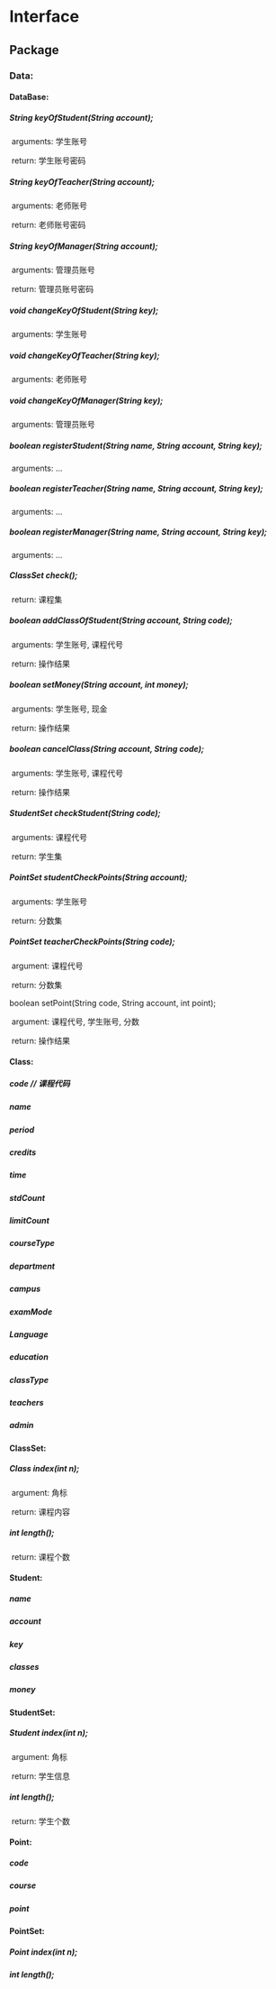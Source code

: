 # Interface



## Package



### Data:



#### DataBase:



##### String keyOfStudent(String account);

​	arguments: 学生账号

​	return: 学生账号密码

##### String keyOfTeacher(String account);

​	arguments: 老师账号

​	return: 老师账号密码

##### String keyOfManager(String account);

​	arguments: 管理员账号

​	return: 管理员账号密码

##### void changeKeyOfStudent(String key);

​	arguments: 学生账号

##### void changeKeyOfTeacher(String key);

​	arguments: 老师账号

##### void changeKeyOfManager(String key);

​	arguments: 管理员账号

##### boolean registerStudent(String name, String account, String key);

​	arguments: ...

##### boolean registerTeacher(String name, String account, String key);

​	arguments: ...

##### boolean registerManager(String name, String account, String key);

​	arguments: ...

##### ClassSet check();

​	return: 课程集

##### boolean addClassOfStudent(String account, String code);

​	arguments: 学生账号, 课程代号

​	return: 操作结果

##### boolean setMoney(String account, int money);

​	arguments: 学生账号, 现金

​	return: 操作结果

##### boolean cancelClass(String account, String code);

​	arguments: 学生账号, 课程代号

​	return: 操作结果

##### StudentSet checkStudent(String code);

​	arguments: 课程代号

​	return: 学生集

##### PointSet studentCheckPoints(String account);

​	arguments: 学生账号

​	return: 分数集

##### PointSet teacherCheckPoints(String code);

​	argument: 课程代号

​	return: 分数集

boolean setPoint(String code, String account, int point);

​	argument: 课程代号, 学生账号, 分数

​	return: 操作结果



#### Class:

##### code // 课程代码

##### name

##### period

##### credits

##### time

##### stdCount

##### limitCount

##### courseType  

##### department

##### campus

##### examMode

##### Language

##### education

##### classType

##### teachers

##### admin



#### ClassSet:

##### Class index(int n);

​	argument: 角标

​	return: 课程内容

##### int length();

​	return: 课程个数



#### Student:

##### name

##### account

##### key

##### classes

##### money



#### StudentSet:

##### Student index(int n);

​	argument: 角标

​	return: 学生信息

##### int length();

​	return: 学生个数



#### Point:

##### code

##### course

##### point



#### PointSet:

##### Point index(int n);

##### int length();